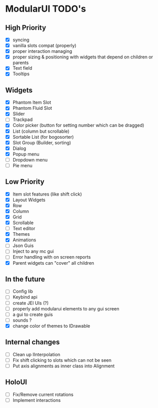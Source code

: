 # ModularUI TODO's

## High Priority

- [X]  syncing
- [X]  vanilla slots compat (properly)
- [X]  proper interaction managing
- [X]  proper sizing & positioning with widgets that depend on children or parents
- [X]  Text field
- [X]  Tooltips

## Widgets

* [X]  Phantom Item Slot
* [X]  Phantom Fluid Slot
* [X]  Slider
* [ ]  Trackpad
* [X]  Color picker (button for setting number which can be dragged)
* [X]  List (column but scrollable)
* [X]  Sortable List (for bogosorter)
* [X]  Slot Group (Builder, sorting)
* [X]  Dialog
* [X]  Popup menu
* [ ]  Dropdown menu
* [ ]  Pie menu

## Low Priority

- [X]  Item slot features (like shift click)
- [X]  Layout Widgets
- [X]  Row
- [X]  Column
- [X]  Grid
- [X]  Scrollable
- [ ]  Text editor
- [X]  Themes
- [X]  Animations
- [ ]  Json Guis
- [ ]  Inject to any mc gui
- [ ]  Error handling with on screen reports
- [X]  Parent widgets can "cover" all children

## In the future

- [ ]  Config lib
- [ ]  Keybind api
- [ ]  create JEI UIs (?)
- [ ]  properly add modularui elements to any gui screen
- [ ]  a gui to create guis
- [ ]  sounds ?
- [x]  change color of themes to IDrawable

## Internal changes
- [ ] Clean up IInterpolation
- [ ] Fix shift clicking to slots which can not be seen
- [ ] Put axis alignments as inner class into Alignment

## HoloUI
- [ ] Fix/Remove current rotations
- [ ] Implement interactions
